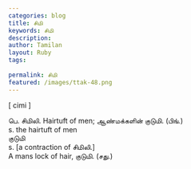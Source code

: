 ```yaml
---
categories: blog
title: சிமி
keywords: சிமி
description: 
author: Tamilan
layout: Ruby
tags: 
 
permalink: சிமி
featured: /images/ttak-48.png
---
```

  
[ cimi ]  
  
பெ. சிமிலி. Hairtuft of men; ஆண்மக்களின் குடுமி. (பிங்.)  
s. the hairtuft of men  
குடுமி  
s. [a contraction of சிமிலி.]  
A mans lock of hair, குடுமி. (சது.)